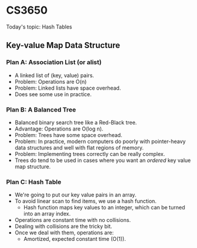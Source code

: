 
# CS3650

Today's topic: Hash Tables


## Key-value Map Data Structure

### Plan A: Association List (or alist)

 - A linked list of (key, value) pairs.
 - Problem: Operations are O(n)
 - Problem: Linked lists have space overhead.
 - Does see some use in practice.

### Plan B: A Balanced Tree

 - Balanced binary search tree like a Red-Black tree.
 - Advantage: Operations are O(log n).
 - Problem: Trees have some space overhead.
 - Problem: In practice, modern computers do poorly with
   pointer-heavy data structures and well with flat regions
   of memory.
 - Problem: Implementing trees correctly can be really complex.
 - Trees do tend to be used in cases where you want an *ordered*
   key value map structure.
 
### Plan C: Hash Table 
 
 - We're going to put our key value pairs in an array.
 - To avoid linear scan to find items, we use a hash function.
   - Hash function maps key values to an integer, which can
     be turned into an array index.
 - Operations are constant time with no collisions.
 - Dealing with collisions are the tricky bit.
 - Once we deal with them, operations are:
   - Amortized, expected constant time (O(1)).
 

